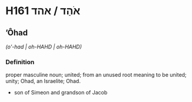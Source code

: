 # H161 אֹהַד / אהד

## ʼÔhad

_(o'-had | oh-HAHD | oh-HAHD)_

### Definition

proper masculine noun; united; from an unused root meaning to be united; unity; Ohad, an Israelite; Ohad.

- son of Simeon and grandson of Jacob
